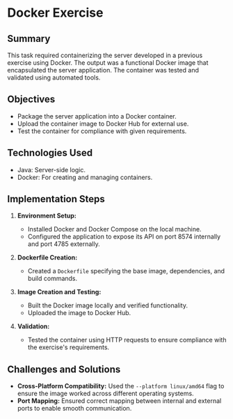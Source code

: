 # Docker Exercise

## Summary
This task required containerizing the server developed in a previous exercise using Docker. The output was a functional Docker image that encapsulated the server application. The container was tested and validated using automated tools.

## Objectives
- Package the server application into a Docker container.
- Upload the container image to Docker Hub for external use.
- Test the container for compliance with given requirements.

## Technologies Used
- Java: Server-side logic.
- Docker: For creating and managing containers.

## Implementation Steps
1. **Environment Setup:**
   - Installed Docker and Docker Compose on the local machine.
   - Configured the application to expose its API on port 8574 internally and port 4785 externally.

2. **Dockerfile Creation:**
   - Created a `Dockerfile` specifying the base image, dependencies, and build commands.

3. **Image Creation and Testing:**
   - Built the Docker image locally and verified functionality.
   - Uploaded the image to Docker Hub.

4. **Validation:**
   - Tested the container using HTTP requests to ensure compliance with the exercise's requirements.

## Challenges and Solutions
- **Cross-Platform Compatibility:** Used the `--platform linux/amd64` flag to ensure the image worked across different operating systems.
- **Port Mapping:** Ensured correct mapping between internal and external ports to enable smooth communication.
